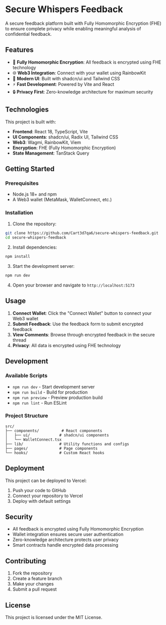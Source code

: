 # Secure Whispers Feedback

A secure feedback platform built with Fully Homomorphic Encryption (FHE) to ensure complete privacy while enabling meaningful analysis of confidential feedback.

## Features

- 🔐 **Fully Homomorphic Encryption**: All feedback is encrypted using FHE technology
- 🌐 **Web3 Integration**: Connect with your wallet using RainbowKit
- 🎨 **Modern UI**: Built with shadcn/ui and Tailwind CSS
- ⚡ **Fast Development**: Powered by Vite and React
- 🔒 **Privacy First**: Zero-knowledge architecture for maximum security

## Technologies

This project is built with:

- **Frontend**: React 18, TypeScript, Vite
- **UI Components**: shadcn/ui, Radix UI, Tailwind CSS
- **Web3**: Wagmi, RainbowKit, Viem
- **Encryption**: FHE (Fully Homomorphic Encryption)
- **State Management**: TanStack Query

## Getting Started

### Prerequisites

- Node.js 18+ and npm
- A Web3 wallet (MetaMask, WalletConnect, etc.)

### Installation

1. Clone the repository:
```bash
git clone https://github.com/Cart3d7qa6/secure-whispers-feedback.git
cd secure-whispers-feedback
```

2. Install dependencies:
```bash
npm install
```

3. Start the development server:
```bash
npm run dev
```

4. Open your browser and navigate to `http://localhost:5173`

## Usage

1. **Connect Wallet**: Click the "Connect Wallet" button to connect your Web3 wallet
2. **Submit Feedback**: Use the feedback form to submit encrypted feedback
3. **View Comments**: Browse through encrypted feedback in the secure thread
4. **Privacy**: All data is encrypted using FHE technology

## Development

### Available Scripts

- `npm run dev` - Start development server
- `npm run build` - Build for production
- `npm run preview` - Preview production build
- `npm run lint` - Run ESLint

### Project Structure

```
src/
├── components/          # React components
│   ├── ui/             # shadcn/ui components
│   └── WalletConnect.tsx
├── lib/                # Utility functions and configs
├── pages/              # Page components
└── hooks/              # Custom React hooks
```

## Deployment

This project can be deployed to Vercel:

1. Push your code to GitHub
2. Connect your repository to Vercel
3. Deploy with default settings

## Security

- All feedback is encrypted using Fully Homomorphic Encryption
- Wallet integration ensures secure user authentication
- Zero-knowledge architecture protects user privacy
- Smart contracts handle encrypted data processing

## Contributing

1. Fork the repository
2. Create a feature branch
3. Make your changes
4. Submit a pull request

## License

This project is licensed under the MIT License.
